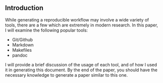 ## Introduction

While generating a reproducible workflow may involve a wide variety of tools, there are a few which are extremely in modern research. In this paper, I will examine the following popular tools:

- Git/Github
- Markdown
- Makefiles
- pandoc

I will provide a brief discussion of the usage of each tool, and of how I used it in generating this document. By the end of the paper, you should have the necessary knowledge to generate a paper similar to this one.
